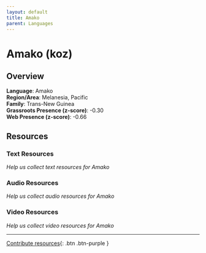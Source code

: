 ```yaml
---
layout: default
title: Amako
parent: Languages
---
```


# Amako (koz)

## Overview

**Language**: Amako  
**Region/Area**: Melanesia, Pacific  
**Family**: Trans-New Guinea  
**Grassroots Presence (z-score)**: -0.30  
**Web Presence (z-score)**: -0.66  

## Resources

### Text Resources
*Help us collect text resources for Amako*

### Audio Resources
*Help us collect audio resources for Amako*

### Video Resources
*Help us collect video resources for Amako*

---

[Contribute resources](https://forms.office.com/e/1SfLJx3u1r){: .btn .btn-purple }
